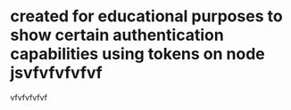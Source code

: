 # created for educational purposes to show certain authentication capabilities using tokens on node jsvfvfvfvfvf
vfvfvfvfvf